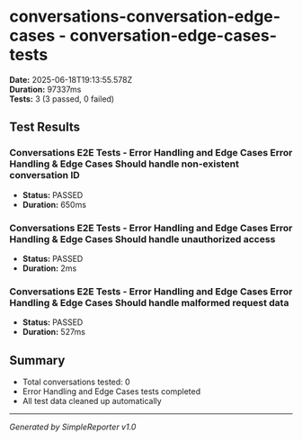# conversations-conversation-edge-cases - conversation-edge-cases-tests

**Date:** 2025-06-18T19:13:55.578Z  
**Duration:** 97337ms  
**Tests:** 3 (3 passed, 0 failed)

## Test Results


### Conversations E2E Tests - Error Handling and Edge Cases Error Handling & Edge Cases Should handle non-existent conversation ID
- **Status:** PASSED
- **Duration:** 650ms



### Conversations E2E Tests - Error Handling and Edge Cases Error Handling & Edge Cases Should handle unauthorized access
- **Status:** PASSED
- **Duration:** 2ms



### Conversations E2E Tests - Error Handling and Edge Cases Error Handling & Edge Cases Should handle malformed request data
- **Status:** PASSED
- **Duration:** 527ms



## Summary

- Total conversations tested: 0
- Error Handling and Edge Cases tests completed
- All test data cleaned up automatically

---
*Generated by SimpleReporter v1.0*
